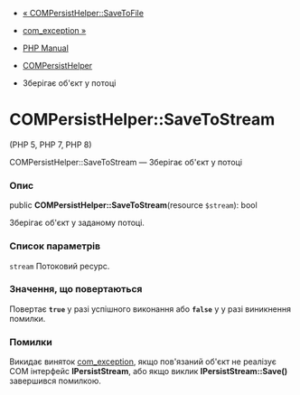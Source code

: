 - [« COMPersistHelper::SaveToFile](compersisthelper.savetofile.md)
- [com_exception »](class.com-exception.md)

- [PHP Manual](index.md)
- [COMPersistHelper](class.compersisthelper.md)
- Зберігає об'єкт у потоці

# COMPersistHelper::SaveToStream

(PHP 5, PHP 7, PHP 8)

COMPersistHelper::SaveToStream — Зберігає об'єкт у потоці

### Опис

public **COMPersistHelper::SaveToStream**(resource `$stream`): bool

Зберігає об'єкт у заданому потоці.

### Список параметрів

`stream`
Потоковий ресурс.

### Значення, що повертаються

Повертає **`true`** у разі успішного виконання або **`false`** у
у разі виникнення помилки.

### Помилки

Викидає виняток [com_exception](class.com-exception.md), якщо
пов'язаний об'єкт не реалізує COM інтерфейс **IPersistStream**, або
якщо виклик **IPersistStream::Save()** завершився помилкою.
